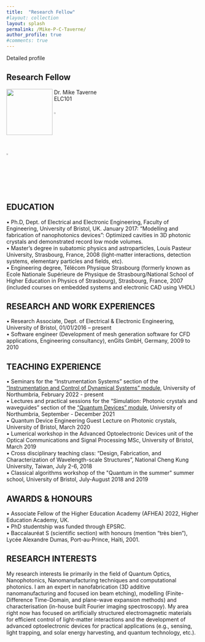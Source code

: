 ```yaml
---
title:  "Research Fellow"
#layout: collection
layout: splash
permalink: /Mike-P-C-Taverne/
author_profile: true
#comments: true
---
```


Detailed profile

## Research Fellow

<img src="{{ site.url }}{{ site.baseurl }}/assets/profiles/profile_im_MT.jpg" style="float: left;height: 120px"/>
&nbsp;Dr. Mike Taverne<br>
&nbsp;ELC101<br>
&nbsp;<mike.taverne@northumbria.ac.uk><br> 
&nbsp;<a href="https://www.northumbria.ac.uk/about-us/our-staff/t/mike-taverne"><img src="{{ site.url }}{{ site.baseurl }}/assets/profiles/nuw.png" style="width: 2.5%; border: none; text-decoration: none"/></a><br>
<a href="https://scholar.google.com/citations?user=9sFGPrEAAAAJ"><img src="{{ site.url }}{{ site.baseurl }}/assets/profiles/google.png" style="width: 2.5%; border: none; text-decoration: none"/></a>&nbsp;

## EDUCATION
•	Ph.D, Dept. of Electrical and Electronic Engineering, Faculty of Engineering, University of Bristol, UK. January 2017: “Modelling and fabrication of nanophotonics devices”: Optimized cavities in 3D photonic crystals and demonstrated record low mode volumes.<br>
•	Master’s degree in subatomic physics and astroparticles, Louis Pasteur University, Strasbourg, France, 2008 (light-matter interactions, detection systems, elementary particles and fields, etc). <br>
•	Engineering degree, Télécom Physique Strasbourg (formerly known as Ecole Nationale Supérieure de Physique de Strasbourg/National School of Higher Education in Physics of Strasbourg), Strasbourg, France, 2007 (included courses on embedded systems and electronic CAD using VHDL)<br>
## RESEARCH AND WORK EXPERIENCES
•	Research Associate, Dept. of Electrical & Electronic Engineering, University of Bristol, 01/01/2016  –  present<br>
•	Software engineer (Development of mesh generation software for CFD applications, Engineering consultancy), enGits GmbH, Germany, 2009 to 2010<br>
## TEACHING EXPERIENCE
•	Seminars for the “Instrumentation Systems” section of the [“Instrumentation and Control of Dynamical Systems” module](https://www.northumbria.ac.uk/study-at-northumbria/courses/electrical-and-electronic-engineering-beng-ft-uuselz1?moduleslug=kd6031-instrumentation-and-control-of-dynamical-systems&alttemplate=%7Bdf847541-4f68-426a-8940-4c60ff4c5262%7D), University of Northumbria, February 2022 - present<br>
•	Lectures and practical sessions for the “Simulation: Photonic crystals and waveguides” section of the [“Quantum Devices” module](https://www.northumbria.ac.uk/study-at-northumbria/courses/physics-mphys-ft-uusics1?moduleslug=kd6041-quantum-devices&alttemplate=%7Bdf847541-4f68-426a-8940-4c60ff4c5262%7D&y=2022), University of Northumbria, September - December 2021<br>
•	Quantum Device Engineering Guest Lecture on Photonic crystals, University of Bristol, March 2020<br>
•	Lumerical workshop in the Advanced Optoelectronic Devices unit of the Optical Communications and Signal Processing MSc, University of Bristol, March 2019<br>
•	Cross disciplinary teaching class: “Design, Fabrication, and Characterization of Wavelength-scale Structures”, National Cheng Kung University, Taiwan, July 2-6, 2018<br>
•	Classical algorithms workshop of the "Quantum in the summer" summer school, University of Bristol, July-August 2018 and 2019
## AWARDS & HONOURS
•	Associate Fellow of the Higher Education Academy (AFHEA) 2022, Higher Education Academy, UK.<br>
• PhD studentship was funded through EPSRC.<br>
•	Baccalauréat S (scientific section) with honours (mention “très bien”), Lycée Alexandre Dumas, Port-au-Prince, Haïti, 2001.<br>
## RESEARCH INTERESTS
My research interests lie primarily in the field of Quantum Optics, Nanophotonics, Nanomanufacturing techniques and computational photonics. I am an expert in nanofabrication (3D additive nanomanufacturing and focused ion beam etching), modelling (Finite-Difference Time-Domain, and plane-wave expansion methods) and characterisation (in-house built Fourier imaging spectroscopy). My area right now has focused on artificially structured electromagnetic materials for efficient control of light-matter interactions and the development of advanced optoelectronic devices for practical applications (e.g., sensing, light trapping, and solar energy harvesting, and quantum technology, etc.).
